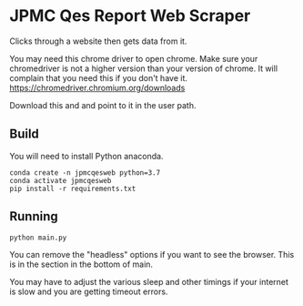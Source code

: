 # JPMC Qes Report Web Scraper

Clicks through a website then gets data from it.

You may need this chrome driver to open chrome.
Make sure your chromedriver is not a higher version than
your version of chrome.
It will complain that you need this if you don't have it.
https://chromedriver.chromium.org/downloads

Download this and and point to it in the user path.

## Build
You will need to install Python anaconda.
```
conda create -n jpmcqesweb python=3.7
conda activate jpmcqesweb 
pip install -r requirements.txt
```

## Running

```
python main.py
```

You can remove the "headless" options if you want to see
the browser. This is in the section in the bottom of main.

You may have to adjust the various sleep and other timings if 
your internet is slow and you are getting timeout errors.
